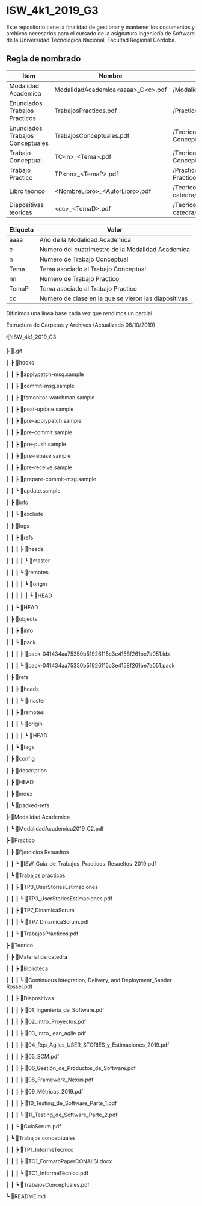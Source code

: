 # ISW_4k1_2019_G3
Este repositorio tiene la finalidad de gestionar y mantener los documentos y archivos necesarios para el cursado de la asignatura Ingeniería de Software de la Universidad Tecnológica Nacional, Facultad Regional Córdoba.


## Regla de nombrado
|Item|Nombre|Ubicacion|
|----|------|---------|
|Modalidad Academica|ModalidadAcademica\<aaaa>_C\<c>.pdf|/ModalidadAcademica|
|Enunciados Trabajos Practicos|TrabajosPracticos.pdf|/Practico/Trabajos Practicos|
|Enunciados Trabajos Conceptuales|TrabajosConceptuales.pdf|/Teorico/Trabajos Conceptuales|
|Trabajo Conceptual|TC\<n>_\<Tema>.pdf|/Teorico/Trabajos Conceptuales/TC\<n>_\<Tema>|
|Trabajo Practico|TP\<nn>_\<TemaP>.pdf|/Practico/Trabajos Practicos/TC\<nn>_\<TemaP>|
|Libro teorico|\<NombreLibro>_\<AutorLibro>.pdf|/Teorico/Material de catedra/Biblioteca|  
|Diapositivas teoricas|\<cc>_\<TemaD>.pdf|/Teorico/Material de catedra/Diapositivas|  

  
|Etiqueta|Valor|
|--------|-----|
|aaaa|Año de la Modalidad Academica|
|c|Numero del cuatrimestre de la Modalidad Academica|
|n|Numero de Trabajo Conceptual|
|Tema|Tema asociado al Trabajo Conceptual|
|nn|Numero de Trabajo Practico|
|TemaP|Tema asociado al Trabajo Practico|
|cc|Numero de clase en la que se vieron las diapositivas|

Difinimos una linea base cada vez que rendimos un parcial

Estructura de Carpetas y Archivos (Actualizado 08/10/2019)

📦ISW_4k1_2019_G3

 ┣ 📂.git
 
 ┃ ┣ 📂hooks
 
 ┃ ┃ ┣ 📜applypatch-msg.sample
 
 ┃ ┃ ┣ 📜commit-msg.sample
 
 ┃ ┃ ┣ 📜fsmonitor-watchman.sample
 
 ┃ ┃ ┣ 📜post-update.sample
 
 ┃ ┃ ┣ 📜pre-applypatch.sample
 
 ┃ ┃ ┣ 📜pre-commit.sample
 
 ┃ ┃ ┣ 📜pre-push.sample
 
 ┃ ┃ ┣ 📜pre-rebase.sample
 
 ┃ ┃ ┣ 📜pre-receive.sample
 
 ┃ ┃ ┣ 📜prepare-commit-msg.sample
 
 ┃ ┃ ┗ 📜update.sample
 
 ┃ ┣ 📂info
 
 ┃ ┃ ┗ 📜exclude
 
 ┃ ┣ 📂logs
 
 ┃ ┃ ┣ 📂refs
 
 ┃ ┃ ┃ ┣ 📂heads
 
 ┃ ┃ ┃ ┃ ┗ 📜master
 
 ┃ ┃ ┃ ┗ 📂remotes
 
 ┃ ┃ ┃ ┃ ┗ 📂origin
 
 ┃ ┃ ┃ ┃ ┃ ┗ 📜HEAD
 
 ┃ ┃ ┗ 📜HEAD
 
 ┃ ┣ 📂objects
 
 ┃ ┃ ┣ 📂info
 
 ┃ ┃ ┗ 📂pack
 
 ┃ ┃ ┃ ┣ 📜pack-041434aa75350b51926115c3e4158f261be7a051.idx
 
 ┃ ┃ ┃ ┗ 📜pack-041434aa75350b51926115c3e4158f261be7a051.pack
 
 ┃ ┣ 📂refs
 
 ┃ ┃ ┣ 📂heads
 
 ┃ ┃ ┃ ┗ 📜master
 
 ┃ ┃ ┣ 📂remotes
 
 ┃ ┃ ┃ ┗ 📂origin
 
 ┃ ┃ ┃ ┃ ┗ 📜HEAD
 
 ┃ ┃ ┗ 📂tags
 
 ┃ ┣ 📜config
 
 ┃ ┣ 📜description
 
 ┃ ┣ 📜HEAD
 
 ┃ ┣ 📜index
 
 ┃ ┗ 📜packed-refs
 
 ┣ 📂Modalidad Academica
 
 ┃ ┗ 📜ModalidadAcademica2019_C2.pdf
 
 ┣ 📂Practico
 
 ┃ ┣ 📂Ejercicios Resueltos
 
 ┃ ┃ ┗ 📜ISW_Guia_de_Trabajos_Practicos_Resueltos_2019.pdf
 
 ┃ ┗ 📂Trabajos practicos
 
 ┃ ┃ ┣ 📂TP3_UserStoriesEstimaciones
 
 ┃ ┃ ┃ ┗ 📜TP3_UserStoriesEstimaciones.pdf
 
 ┃ ┃ ┣ 📂TP7_DinamicaScrum
 
 ┃ ┃ ┃ ┗ 📜TP7_DinamicaScrum.pdf
 
 ┃ ┃ ┗ 📜TrabajosPracticos.pdf
 
 ┣ 📂Teorico
 
 ┃ ┣ 📂Material de catedra
 
 ┃ ┃ ┣ 📂Biblioteca
 
 ┃ ┃ ┃ ┗ 📜Continuous Integration, Delivery, and Deployment_Sander Rossel.pdf
 
 ┃ ┃ ┣ 📂Diapositivas
 
 ┃ ┃ ┃ ┣ 📜01_Ingenieria_de_Software.pdf
 
 ┃ ┃ ┃ ┣ 📜02_Intro_Proyectos.pdf
 
 ┃ ┃ ┃ ┣ 📜03_Intro_lean_agile.pdf
 
 ┃ ┃ ┃ ┣ 📜04_Rqs_Agiles_USER_STORIES_y_Estimaciones_2019.pdf
 
 ┃ ┃ ┃ ┣ 📜05_SCM.pdf
 
 ┃ ┃ ┃ ┣ 📜06_Gestión_de_Productos_de_Software.pdf

 ┃ ┃ ┃ ┣ 📜08_Framework_Nexus.pdf

 ┃ ┃ ┃ ┣ 📜09_Métricas_2019.pdf

 ┃ ┃ ┃ ┣ 📜10_Testing_de_Software_Parte_1.pdf
 
 ┃ ┃ ┃ ┗ 📜11_Testing_de_Software_Parte_2.pdf
 
 ┃ ┃ ┗ 📜GuiaScrum.pdf
 
 ┃ ┗ 📂Trabajos conceptuales
 
 ┃ ┃ ┣ 📂TP1_InformeTecnico
 
 ┃ ┃ ┃ ┣ 📜TC1_FormatoPaperCONAIISI.docx
 
 ┃ ┃ ┃ ┗ 📜TC1_InformeTécnico.pdf
 
 ┃ ┃ ┗ 📜TrabajosConceptuales.pdf
 
 ┗ 📜README.md
 
